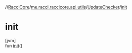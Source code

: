 //[RacciCore](../../../index.md)/[me.racci.raccicore.api.utils](../index.md)/[UpdateChecker](index.md)/[init](init.md)

# init

[jvm]\
fun [init](init.md)()
